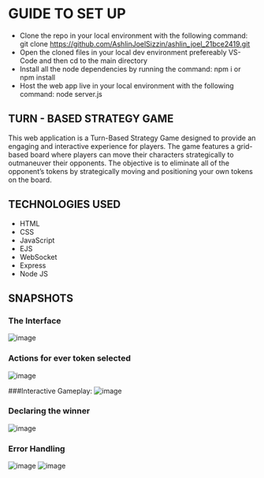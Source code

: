 # GUIDE TO SET UP
* Clone the repo in your local environment with the following command: git clone https://github.com/AshlinJoelSizzin/ashlin_joel_21bce2419.git
* Open the cloned files in your local dev environment prefereably VS-Code and then cd to the main directory
* Install all the node dependencies by running the command: npm i or npm install
* Host the web app live in your local environment with the following command: node server.js

## TURN - BASED STRATEGY GAME
This web application is a Turn-Based Strategy Game designed to provide an engaging and interactive experience for players. The game features a grid-based board where players can move their characters strategically to outmaneuver their opponents. The objective is to eliminate all of the opponent’s tokens by strategically moving and positioning your own tokens on the board.

## TECHNOLOGIES USED
* HTML
* CSS
* JavaScript
* EJS
* WebSocket
* Express
* Node JS

## SNAPSHOTS

### The Interface
![image](https://github.com/user-attachments/assets/0a6e6965-d682-40b3-843d-5c0f64dc9fcf)

### Actions for ever token selected
![image](https://github.com/user-attachments/assets/e0c5c49a-ff65-436d-be1f-fba429091332)

###Interactive Gameplay:
![image](https://github.com/user-attachments/assets/f5e5681f-a1e4-4a2b-afd1-fba5d56c7fb1)

### Declaring the winner
![image](https://github.com/user-attachments/assets/c999d1a7-40ef-4831-8b8d-46dbe3584479)

### Error Handling
![image](https://github.com/user-attachments/assets/f3b5bb0e-e14e-41ef-b3b1-4d19f8ab57f2)
![image](https://github.com/user-attachments/assets/441988cf-49bf-4a07-bff8-9944be1478d6)



